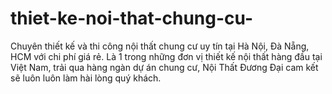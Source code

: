 # thiet-ke-noi-that-chung-cu-
Chuyên thiết kế và thi công nội thất chung cư uy tín tại Hà Nội, Đà Nẵng, HCM với chi phí giá rẻ. Là 1 trong những đơn vị thiết kế nội thất hàng đầu tại Việt Nam, trải qua hàng ngàn dự án chung cư, Nội Thất Đương Đại cam kết sẽ luôn luôn làm hài lòng quý khách.
